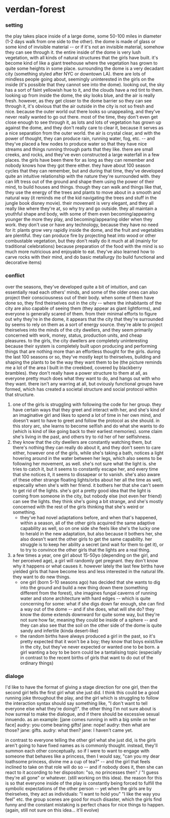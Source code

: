 # verdan-forest

### setting

the play takes place inside of a large dome, some 50-100 miles in diameter (1-2 days walk from one side to the other). the dome is made of glass or some kind of invisible material -- or if it's not an invisible material, somehow they can see through it. the entire inside of the dome is very lush vegetation, with all kinds of natural structures that the girls have built. it's become kind of like a giant treehouse where the vegetation has grown to quite some heights in some place. surrounding the dome is a very decadant city (something styled after NYC or downtown LA). there are lots of mindless people going about, seemingly uninterested in the girls on the inside (it's possible that they cannot see into the dome). looking out, the sky has a sort of faint yellowish hue to it, and the clouds have a red tint to them. looking up from inside the dome, the sky looks blue, and the air is really fresh. however, as they get closer to the dome barrier so they can see through it, it's obvious that the air outside in the city is not so fresh and nice. because the outer world out there looks so unappealing, and they've never really wanted to go out there. most of the time, they don't even get close enough to see through it, as lots and lots of vegetation has grown up against the dome, and they don't really care to clear it, because it serves as a nice separation from the outer world. the air is crystal clear, and with the power of thought, they can produce rain, running water, fog, etc. -- and they've placed a few nodes to produce water so that they have nice streams and things running through parts that they like. there are small creeks, and rocks, and they've even constructed a large waterfall in a few places.
the girls have been there for as long as they can remember and nobody knows how they got there either. they have about 100 season cycles that they can remember, but and during that time, they've developed quite an intuitive relationship with the nature they're surrounded with. they can lift tress out of the ground and shape them using the power of their mind, to build houses and things. though they can walk and things like that, they use the energy of the trees and plants to move about in a smooth and natural way (it reminds me of the kid navigating the trees and stuff in the jungle book disney movie). their movement is very elegant, and they all really like where they're at, so why try and go outside.
they all maintain a youthful shape and body, with some of them even becoming/appearing younger the more they play, and becoming/appearing older when they work. they don't use or have any technology, because they have no need for it: plants grow very rapidly inside the dome, and the fruit and vegetables are plentiful. they can produce fire by projecting heat into wood or other combustable vegetation, but they don't really do it much at all (mainly for traditional celebrations) because preparation of the food with the mind is so much more nutricious and enjoyable to eat. they've also learned how to carve rocks with their mind, and do basic metallurgy (to build functional and decorative items)

### conflict

over the seasons, they've developed quite a bit of intuition, and can essentially read each others' minds, and some of the older ones can also project their consciousness out of their body. when some of them have done so, they find theirselves out in the city -- where the inhabitants of the city are also capable of seeing them (they appear as giant lightforms), and everyone is generally scared of them. from their minimal efforts to figure out why they're in the dome, it appears that the city that they're surrounded by seems to rely on them as a sort of energy source. they're able to project theirselves into the minds of the city dwellers, and they seem primarily concerned with work, money, status, production units, and cheap pleasures. to the girls, the city dwellers are completely uninteresting because their system is completely built upon producing and performing things that are nothing more than an effortless thought for the girls.
during the last 100 seasons or so, they've mostly kept to theirselves, building and shaping the plants to be the way they want them to be (the picture reminds me a lot of the area I built in the creekbed, covered by blackberry brambles). they don't really have a power structure to them at all, as everyone pretty much does what they want to do, and hangs out with who they want. there isn't any warring at all, but oviously functional groups have formed, which has created a societal structure and social protocol within that structure.

1. one of the girls is struggling with following the code for her group. they have certain ways that they greet and interact with her, and she's kind of an imaginative girl and likes to spend a lot of time in her own mind, and doesn't want to have to greet and follow the protocol as she should. in this story arc, she learns to become selfish and do what she wants to do (which is kind of like going back to their earliest memories). some claim she's living in the past, and others try to rid her of her selfishness.
2. they know that the city dwellers are constantly watching them, but there's nothing they can really do about it, and they don't seem to care either, however one of the girls, while she's taking a bath, notices a light hovering around in the water between her legs, which also seems to be following her movement, as well. she's not sure what the light is. she tries to catch it, but it seems to constantly escape her, and every time that she notices it, it seems to dissapear or to vanish. she's also aware of these other strange floating lights/orbs about her all the time as well, especailly when she's with her friend. it bothers her that she can't seem to get rid of the lights. she's got a pretty good idea that the light is coming from someone in the city, but nobody else (not even her friend) can see the lights. they think she's going a bit strange, and she's mostly concerned with the rest of the girls thinking that she's weird or something.
	- they've had novel adaptations before, and when that's happened, within a season, all of the other girls acquired the same adaptive capability as well, so on one side she feels like she's the lucky one to herald in the new adaptation, but also because it bothers her, she also doesn't want the other girls to get the same capability. her struggle is to keep her ability a secret (and wait for them to get it), or to try to convince the other girls that the lights are a real thing.
3. a few times a year, one girl about 15-50yo (depending on the girl, and her perceived age), a girl will randomly get pregnant. they don't know why it happens or what causes it. however lately the last few births have yielded girls that have become less and less interested in the natural life. they want to do new things.
	- one girl (born 5-10 seasons ago) has decided that she wants to dig into the ground and build a new thing down there (something different from the forest), she imagines fungal caverns of running water and stone architecture with hard edges -- which is quite concerning for some: what if she digs down far enough, she can find a way out of the dome -- and if she does, what will she do? they know the dome extends downward for quite some way, but they're not sure how far, meaning they could be inside of a sphere -- and they can also see that the soil on the other side of the dome is quite sandy and infertile (kinda desert-like)
	- the random births have always produced a girl in the past, so it's pretty expected that it won't be a boy; they know that boys exist/live in the city, but they've never expected or wanted one to be born. a girl wanting a boy to be born could be a tantalising topic (especially in contrast to the recent births of girls that want to do out of the ordinary things)

### dialoge

I'd like to have the format of giving a stage direction for one girl, then the second girl tells the first girl what she just did. I think this could be a good running joke throughout the play, and the girl which is struggling to follow the interaction syntax should say something like, "I don't want to tell everyone else what they're doing!!".
the other thing I'm not sure about is how surreal to make the dialogue, and if there should be excessive sexual innuendo. as an example:
[jane comes running in with a big smile on her face]
audry: you come bearing gifts!
jane: nope!
audry: then what are those?
jane: gifts.
audry: what then?
jane: I haven't came yet.

in contrast to everyone telling the other girl what she just did, is the girls aren't going to have fixed names as is commonly thought. instead, they'll summon each other conceptually. so if I were to want to engage with someone that behaves like a princess, then I would say, "can you my dear loathsome princess, divine me a cup of tea?" -- and the girl that feels inclined to take on that role will do so -- and if nobody does it, then she can react to it according to her 	dispositon: "so, no princesses then" / "I guess they're all gone" or whatever. (still working on this idea). the reason for this is so that everyone inside of the play is constantly being forced to fulfill the symbolic expectations of the other person -- yet when the girls are by theirselves, they act as individuals: "I want to hold you" "I like the way you feel" etc. the group scenes are good for much disaster, which the girls find funny and the constant mistaking is perfect chaos for nice things to happen. (again, still not sure on this idea... it'll evolve)
